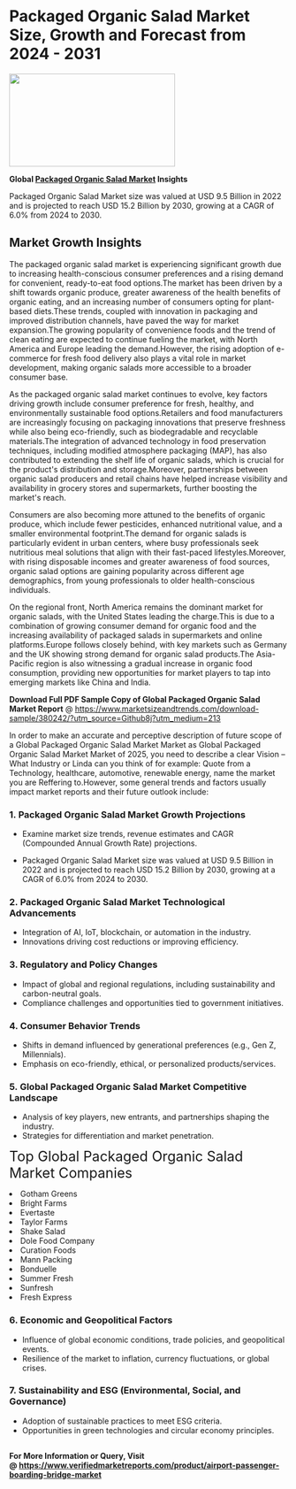 <H1>Packaged Organic Salad Market Size, Growth and Forecast from 2024 - 2031</H1><img class="aligncenter size-medium wp-image-584254" src="https://thirdeyenews.in/wp-content/uploads/2024/09/Global-Market-Research-300x168.jpeg" alt="" width="300" height="168" /><p><strong>Global&nbsp;<a href="https://www.marketsizeandtrends.com/download-sample/380242/?utm_source=Github8j?utm_medium=213">Packaged Organic Salad Market</a> Insights</strong></p><p>Packaged Organic Salad Market size was valued at USD 9.5 Billion in 2022 and is projected to reach USD 15.2 Billion by 2030, growing at a CAGR of 6.0% from 2024 to 2030.</p><p><h2>Market Growth Insights</h2> <p>The packaged organic salad market is experiencing significant growth due to increasing health-conscious consumer preferences and a rising demand for convenient, ready-to-eat food options.The market has been driven by a shift towards organic produce, greater awareness of the health benefits of organic eating, and an increasing number of consumers opting for plant-based diets.These trends, coupled with innovation in packaging and improved distribution channels, have paved the way for market expansion.The growing popularity of convenience foods and the trend of clean eating are expected to continue fueling the market, with North America and Europe leading the demand.However, the rising adoption of e-commerce for fresh food delivery also plays a vital role in market development, making organic salads more accessible to a broader consumer base.</p> <p>As the packaged organic salad market continues to evolve, key factors driving growth include consumer preference for fresh, healthy, and environmentally sustainable food options.Retailers and food manufacturers are increasingly focusing on packaging innovations that preserve freshness while also being eco-friendly, such as biodegradable and recyclable materials.The integration of advanced technology in food preservation techniques, including modified atmosphere packaging (MAP), has also contributed to extending the shelf life of organic salads, which is crucial for the product's distribution and storage.Moreover, partnerships between organic salad producers and retail chains have helped increase visibility and availability in grocery stores and supermarkets, further boosting the market's reach.</p> <p>Consumers are also becoming more attuned to the benefits of organic produce, which include fewer pesticides, enhanced nutritional value, and a smaller environmental footprint.The demand for organic salads is particularly evident in urban centers, where busy professionals seek nutritious meal solutions that align with their fast-paced lifestyles.Moreover, with rising disposable incomes and greater awareness of food sources, organic salad options are gaining popularity across different age demographics, from young professionals to older health-conscious individuals.</p> <p>On the regional front, North America remains the dominant market for organic salads, with the United States leading the charge.This is due to a combination of growing consumer demand for organic food and the increasing availability of packaged salads in supermarkets and online platforms.Europe follows closely behind, with key markets such as Germany and the UK showing strong demand for organic salad products.The Asia-Pacific region is also witnessing a gradual increase in organic food consumption, providing new opportunities for market players to tap into emerging markets like China and India.</p> <p><span class=""><strong>Download Full PDF Sample Copy of Global Packaged Organic Salad Market Report</strong> @ <a href="https://www.marketsizeandtrends.com/download-sample/380242/?utm_source=Github8j?utm_medium=213" target="_blank">https://www.marketsizeandtrends.com/download-sample/380242/?utm_source=Github8j?utm_medium=213</a></span></p><p>In order to make an accurate and perceptive description of future scope of a Global&nbsp;Packaged Organic Salad Market Market as Global&nbsp;Packaged Organic Salad Market Market of 2025, you need to describe a clear Vision &ndash; What Industry or Linda can you think of for example: Quote from a Technology, healthcare, automotive, renewable energy, name the market you are Reffering to.However, some general trends and factors usually impact market reports and their future outlook include:</p><h3>1.&nbsp;<strong>Packaged Organic Salad Market Growth Projections</strong></h3><ul><li>Examine market size trends, revenue estimates and CAGR (Compounded Annual Growth Rate) projections.</li><li><p>Packaged Organic Salad Market size was valued at USD 9.5 Billion in 2022 and is projected to reach USD 15.2 Billion by 2030, growing at a CAGR of 6.0% from 2024 to 2030.</p></li></ul><h3>2.&nbsp;<strong>Packaged Organic Salad Market Technological Advancements</strong></h3><ul><li>Integration of AI, IoT, blockchain, or automation in the industry.</li><li>Innovations driving cost reductions or improving efficiency.</li></ul><h3>3.&nbsp;<strong>Regulatory and Policy Changes</strong></h3><ul><li>Impact of global and regional regulations, including sustainability and carbon-neutral goals.</li><li>Compliance challenges and opportunities tied to government initiatives.</li></ul><h3>4.&nbsp;<strong>Consumer Behavior Trends</strong></h3><ul><li>Shifts in demand influenced by generational preferences (e.g., Gen Z, Millennials).</li><li>Emphasis on eco-friendly, ethical, or personalized products/services.</li></ul><h3>5.&nbsp;<strong>Global Packaged Organic Salad Market Competitive Landscape</strong></h3><ul><li>Analysis of key players, new entrants, and partnerships shaping the industry.</li><li>Strategies for differentiation and market penetration.</li></ul><p data-pm-slice="1 1 []"><span style="color: inherit; font-family: inherit; font-size: 25px;">Top Global Packaged Organic Salad Market Companies</span></p><div class="" data-test-id=""><p><li>Gotham Greens</li><li> Bright Farms</li><li> Evertaste</li><li> Taylor Farms</li><li> Shake Salad</li><li> Dole Food Company</li><li> Curation Foods</li><li> Mann Packing</li><li> Bonduelle</li><li> Summer Fresh</li><li> Sunfresh</li><li> Fresh Express</li></p></div><h3>6.&nbsp;<strong>Economic and Geopolitical Factors</strong></h3><ul><li>Influence of global economic conditions, trade policies, and geopolitical events.</li><li>Resilience of the market to inflation, currency fluctuations, or global crises.</li></ul><h3>7.&nbsp;<strong>Sustainability and ESG (Environmental, Social, and Governance)</strong></h3><ul><li>Adoption of sustainable practices to meet ESG criteria.</li><li>Opportunities in green technologies and circular economy principles.</li></ul><h2><strong style="font-size: 14px;">For More Information or Query, Visit @&nbsp;</strong><a style="background-color: #ffffff; font-size: 14px;" href="https://www.marketsizeandtrends.com/report/packaged-organic-salad-market/" target="_blank">https://www.verifiedmarketreports.com/product/airport-passenger-boarding-bridge-market</a></h2>
